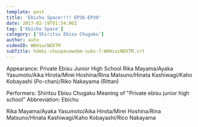 ```yaml
---
template: post
title: 'Ebichu Space!!!! EP36-EP39'
date: 2017-02-19T01:54:06Z
tag: ['Ebichu Space']
category: ['Shiritsu Ebisu Chugaku']
author: auto 
videoID: W6HiucNEKTM
subTitle: hdebi-chuspacewebm-subs-7-W6HiucNEKTM.srt
---
```

Appearance: Private Ebisu Junior High School
Rika Mayama/Ayaka Yasumoto/Aika Hirota/Mirei Hoshina/Rina Matsuno/Hinata Kashiwagi/Kaho Kobayashi (Po-chan)/Riko Nakayama (Rittan)


Performers: Shiritsu Ebisu Chugaku
Meaning of "Private ebisu junior high school"
Abbreviation: Ebichu

Rika Mayama/Ayaka Yasumoto/Aika Hirota/Mirei Hoshina/Rina Matsuno/Hinata Kashiwagi/Kaho Kobayashi/Rico Nakayama
